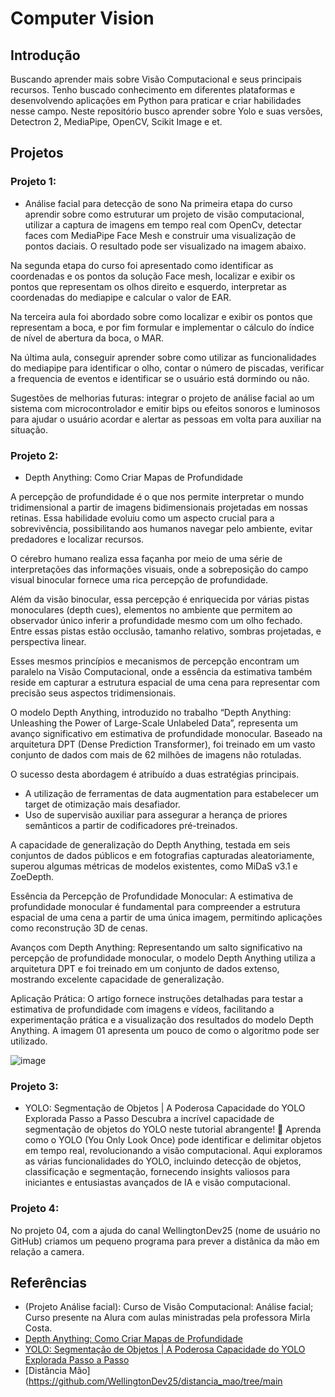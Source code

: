 # Computer Vision

## Introdução
Buscando aprender mais sobre Visão Computacional e seus principais recursos. Tenho buscado conhecimento em diferentes plataformas e desenvolvendo aplicações em Python para praticar e criar habilidades nesse campo. Neste repositório busco aprender sobre Yolo e suas versões, Detectron 2, MediaPipe, OpenCV, Scikit Image e et.

## Projetos

### Projeto 1:
- Análise facial para detecção de sono
Na primeira etapa do curso aprendir sobre como estruturar um projeto de visão computacional, utilizar a captura de imagens em tempo real com OpenCv, detectar faces com MediaPipe Face Mesh e construir uma visualização de pontos daciais. O resultado pode ser visualizado na imagem abaixo.

Na segunda etapa do curso foi apresentado como identificar as coordenadas e os pontos da solução Face mesh, localizar e exibir os pontos que representam os olhos direito e esquerdo, interpretar as coordenadas do mediapipe e calcular o valor de EAR.

Na terceira aula foi abordado sobre como localizar e exibir os pontos que representam a boca, e por fim formular e implementar o cálculo do índice de nível de abertura da boca, o MAR.

Na última aula, conseguir aprender sobre como utilizar as funcionalidades do mediapipe para identificar o olho, contar o número de piscadas, verificar a frequencia de eventos e identificar se o usuário está dormindo ou não.

Sugestões de melhorias futuras: integrar o projeto de análise facial ao um sistema com microcontrolador e emitir bips ou efeitos sonoros e luminosos para ajudar o usuário acordar e alertar as pessoas em volta para auxiliar na situação.

### Projeto 2:
- Depth Anything: Como Criar Mapas de Profundidade

A percepção de profundidade é o que nos permite interpretar o mundo tridimensional a partir de imagens bidimensionais projetadas em nossas retinas. Essa habilidade evoluiu como um aspecto crucial para a sobrevivência, possibilitando aos humanos navegar pelo ambiente, evitar predadores e localizar recursos.

O cérebro humano realiza essa façanha por meio de uma série de interpretações das informações visuais, onde a sobreposição do campo visual binocular fornece uma rica percepção de profundidade.

Além da visão binocular, essa percepção é enriquecida por várias pistas monoculares (depth cues), elementos no ambiente que permitem ao observador único inferir a profundidade mesmo com um olho fechado. Entre essas pistas estão occlusão, tamanho relativo, sombras projetadas, e perspectiva linear.

Esses mesmos princípios e mecanismos de percepção encontram um paralelo na Visão Computacional, onde a essência da estimativa também reside em capturar a estrutura espacial de uma cena para representar com precisão seus aspectos tridimensionais.

O modelo Depth Anything, introduzido no trabalho “Depth Anything: Unleashing the Power of Large-Scale Unlabeled Data”, representa um avanço significativo em estimativa de profundidade monocular. Baseado na arquitetura DPT (Dense Prediction Transformer), foi treinado em um vasto conjunto de dados com mais de 62 milhões de imagens não rotuladas.

O sucesso desta abordagem é atribuído a duas estratégias principais.

- A utilização de ferramentas de data augmentation para estabelecer um target de otimização mais desafiador.
- Uso de supervisão auxiliar para assegurar a herança de priores semânticos a partir de codificadores pré-treinados.

A capacidade de generalização do Depth Anything, testada em seis conjuntos de dados públicos e em fotografias capturadas aleatoriamente, superou algumas métricas de modelos existentes, como MiDaS v3.1 e ZoeDepth.

Essência da Percepção de Profundidade Monocular: A estimativa de profundidade monocular é fundamental para compreender a estrutura espacial de uma cena a partir de uma única imagem, permitindo aplicações como reconstrução 3D de cenas.

Avanços com Depth Anything: Representando um salto significativo na percepção de profundidade monocular, o modelo Depth Anything utiliza a arquitetura DPT e foi treinado em um conjunto de dados extenso, mostrando excelente capacidade de generalização.

Aplicação Prática: O artigo fornece instruções detalhadas para testar a estimativa de profundidade com imagens e vídeos, facilitando a experimentação prática e a visualização dos resultados do modelo Depth Anything. A imagem 01 apresenta um pouco de como o algoritmo pode ser utilizado.

![image](https://github.com/IagoMagalhaes23/Computer-vision/assets/65053026/82f76c6e-5d49-46ee-b817-e13306d28d15)

### Projeto 3:
- YOLO: Segmentação de Objetos | A Poderosa Capacidade do YOLO Explorada Passo a Passo
Descubra a incrível capacidade de segmentação de objetos do YOLO neste tutorial abrangente! 🚀 Aprenda como o YOLO (You Only Look Once) pode identificar e delimitar objetos em tempo real, revolucionando a visão computacional. Aqui exploramos as várias funcionalidades do YOLO, incluindo detecção de objetos, classificação e segmentação, fornecendo insights valiosos para iniciantes e entusiastas avançados de IA e visão computacional.

### Projeto 4:
No projeto 04, com a ajuda do canal WellingtonDev25 (nome de usuário no GitHub) criamos um pequeno programa para prever a distânica da mão em relação a camera.

## Referências
- (Projeto Análise facial): Curso de Visão Computacional: Análise facial; Curso presente na Alura com aulas ministradas pela professora Mirla Costa.
- [Depth Anything: Como Criar Mapas de Profundidade](https://sigmoidal.ai/depth-anything-como-criar-mapas-de-profundidade/)
- [YOLO: Segmentação de Objetos | A Poderosa Capacidade do YOLO Explorada Passo a Passo](https://youtu.be/r6tQtIeWXu8?si=uIERQkTcDl0OFMCq)
- [Distância Mão](https://github.com/WellingtonDev25/distancia_mao/tree/main